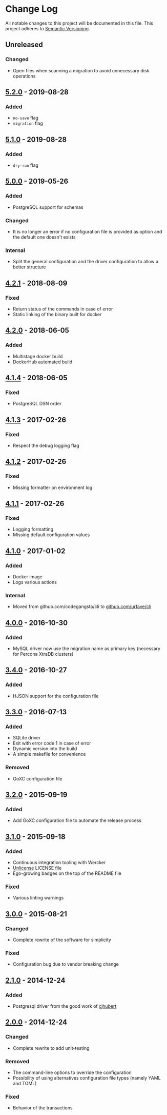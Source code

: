 # Change Log
All notable changes to this project will be documented in this file.
This project adheres to [Semantic Versioning](http://semver.org/).

## Unreleased
### Changed
- Open files when scanning a migration to avoid unnecessary disk operations

## [5.2.0](https://github.com/elwinar/rambler/releases/tag/5.2.0) - 2019-08-28
### Added
- `no-save` flag
- `migration` flag

## [5.1.0](https://github.com/elwinar/rambler/releases/tag/5.1.0) - 2019-08-28
### Added
- `dry-run` flag

## [5.0.0](https://github.com/elwinar/rambler/releases/tag/5.0.0) - 2019-05-26
### Added
- PostgreSQL support for schemas
### Changed
- It is no longer an error if no configuration file is provided as option and
  the default one doesn't exists
### Internal
- Split the general configuration and the driver configuration to allow a
  better structure

## [4.2.1](https://github.com/elwinar/rambler/releases/tag/4.2.1) - 2018-08-09
### Fixed
- Return status of the commands in case of error
- Static linking of the binary built for docker

## [4.2.0](https://github.com/elwinar/rambler/releases/tag/4.2.0) - 2018-06-05
### Added
- Multistage docker build
- DockerHub automated build

## [4.1.4](https://github.com/elwinar/rambler/releases/tag/4.1.4) - 2018-06-05
### Fixed
- PostgreSQL DSN order

## [4.1.3](https://github.com/elwinar/rambler/releases/tag/4.1.3) - 2017-02-26
### Fixed
- Respect the debug logging flag

## [4.1.2](https://github.com/elwinar/rambler/releases/tag/4.1.2) - 2017-02-26
### Fixed
- Missing formatter on environment log

## [4.1.1](https://github.com/elwinar/rambler/releases/tag/4.1.1) - 2017-02-26
### Fixed
- Logging formatting
- Missing default configuration values

## [4.1.0](https://github.com/elwinar/rambler/releases/tag/4.1.0) - 2017-01-02
### Added
- Docker image
- Logs various actions

### Internal
- Moved from github.com/codegangsta/cli to [github.com/urfave/cli](https://github.com/urfave/cli)

## [4.0.0](https://github.com/elwinar/rambler/releases/tag/4.0.0) - 2016-10-30
### Added
- MySQL driver now use the migration name as primary key (necessary for Percona
  XtraDB clusters)

## [3.4.0](https://github.com/elwinar/rambler/releases/tag/v3.4.0) - 2016-10-27
### Added
- HJSON support for the configuration file

## [3.3.0](https://github.com/elwinar/rambler/releases/tag/v3.3.0) - 2016-07-13
### Added
- SQLite driver
- Exit with error code 1 in case of error
- Dynamic version into the build
- A simple makefile for convenience

### Removed
- GoXC configuration file

## [3.2.0](https://github.com/elwinar/rambler/releases/tag/v3.2.0) - 2015-09-19
### Added
- Add GoXC configuration file to automate the release process

## [3.1.0](https://github.com/elwinar/rambler/releases/tag/v3.1.0) - 2015-09-18
### Added
- Continuous integration tooling with Wercker
- [Unlicense](http://unlicense.org/) LICENSE file
- Ego-growing badges on the top of the README file

### Fixed
- Various linting warnings

## [3.0.0](https://github.com/elwinar/rambler/releases/tag/v3.0.0) - 2015-08-21
### Changed
- Complete rewrite of the software for simplicity

### Fixed
- Configuration bug due to vendor breaking change

## [2.1.0](https://github.com/elwinar/rambler/releases/tag/v2.1.0) - 2014-12-24
### Added
- Postgresql driver from the good work of [cjhubert](https://github.com/cjhubert)

## [2.0.0](https://github.com/elwinar/rambler/releases/tag/v2.0.0) - 2014-12-24
### Changed
- Complete rewrite to add unit-testing

### Removed
- The command-line options to override the configuration
- Possibility of using alternatives configuration file types (namely YAML and
  TOML)

### Fixed
- Behavior of the transactions
